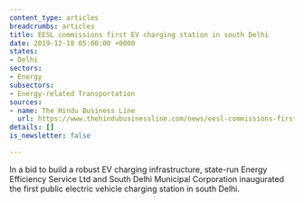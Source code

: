 ```yaml
---
content_type: articles
breadcrumbs: articles
title: EESL commissions first EV charging station in south Delhi
date: 2019-12-18 05:00:00 +0000
states:
- Delhi
sectors:
- Energy
subsectors:
- Energy-related Transportation
sources:
- name: The Hindu Business Line
  url: https://www.thehindubusinessline.com/news/eesl-commissions-first-ev-charging-station-in-south-delhi/article30306077.ece
details: []
is_newsletter: false

---
```

In a bid to build a robust EV charging infrastructure, state-run Energy Efficiency Service Ltd and South Delhi Municipal Corporation inaugurated the first public electric vehicle charging station in south Delhi.
